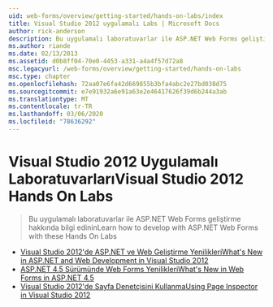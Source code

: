 ```yaml
---
uid: web-forms/overview/getting-started/hands-on-labs/index
title: Visual Studio 2012 uygulamalı Labs | Microsoft Docs
author: rick-anderson
description: Bu uygulamalı laboratuvarlar ile ASP.NET Web Forms geliştirme hakkında bilgi edinin
ms.author: riande
ms.date: 02/13/2013
ms.assetid: d0b8ff04-70e0-4453-a331-a4a4f57d72a8
msc.legacyurl: /web-forms/overview/getting-started/hands-on-labs
msc.type: chapter
ms.openlocfilehash: 72aa07e6fa42d669855b3bfa4abc2e27bd038d75
ms.sourcegitcommit: e7e91932a6e91a63e2e46417626f39d6b244a3ab
ms.translationtype: MT
ms.contentlocale: tr-TR
ms.lasthandoff: 03/06/2020
ms.locfileid: "78636292"
---
```

# <a name="visual-studio-2012-hands-on-labs"></a><span data-ttu-id="05db5-103">Visual Studio 2012 Uygulamalı Laboratuvarları</span><span class="sxs-lookup"><span data-stu-id="05db5-103">Visual Studio 2012 Hands On Labs</span></span>

> <span data-ttu-id="05db5-104">Bu uygulamalı laboratuvarlar ile ASP.NET Web Forms geliştirme hakkında bilgi edinin</span><span class="sxs-lookup"><span data-stu-id="05db5-104">Learn how to develop with ASP.NET Web Forms with these Hands On Labs</span></span>

- [<span data-ttu-id="05db5-105">Visual Studio 2012'de ASP.NET ve Web Geliştirme Yenilikleri</span><span class="sxs-lookup"><span data-stu-id="05db5-105">What's New in ASP.NET and Web Development in Visual Studio 2012</span></span>](whats-new-in-aspnet-and-web-development-in-visual-studio-2012.md)
- [<span data-ttu-id="05db5-106">ASP.NET 4.5 Sürümünde Web Forms Yenilikleri</span><span class="sxs-lookup"><span data-stu-id="05db5-106">What's New in Web Forms in ASP.NET 4.5</span></span>](whats-new-in-web-forms-in-aspnet-45.md)
- [<span data-ttu-id="05db5-107">Visual Studio 2012'de Sayfa Denetçisini Kullanma</span><span class="sxs-lookup"><span data-stu-id="05db5-107">Using Page Inspector in Visual Studio 2012</span></span>](using-page-inspector-in-visual-studio-2012.md)
